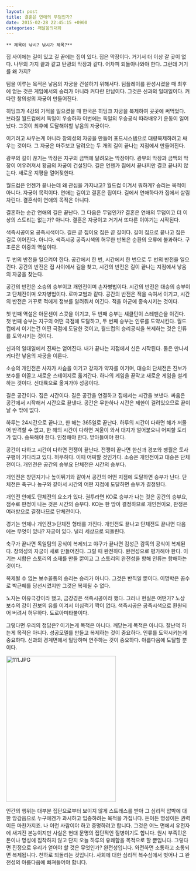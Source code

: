 ```yaml
---
layout: post
title: 결혼은 연애의 무덤인가?
date: 2015-02-28 22:45:15 +0900
categories: 깨달음의대화
---
```

 
    ** 제목이 낚시? 낚시가 제목?** 

  


집 사이에는 길이 있고 길 끝에는 집이 있다. 집은 막장이다. 거기서 더 이상 갈 곳이 없다. 나무의 가지 끝과 같고 탄광의 막장과 같다. 어차피 되돌아나와야 한다. 그런데 거기를 왜 가지?

  


팀을 이루는 목적은 낳음의 자궁을 건설하기 위해서다. 팀플레이를 완성시켰을 때 최후에 얻는 것은 게임에서의 승리가 아니라 커다란 만남이다. 그것은 신과의 일대일이다. 커다란 창의성의 자궁이 만들어진다. 

  


히딩크가 4강의 기적을 일으켰을 때 한국은 히딩크 자궁을 복제하여 곳곳에 써먹었다. 브라질 월드컵에서 독일이 우승하자 이번에는 독일의 우승공식 따라배우기 운동이 일어났다. 그것이 최후에 도달해야할 낳음의 자궁이다.

  


이기려고 싸우는게 아니라 창의성의 자궁을 만들어 포드시스템으로 대량복제하려고 싸우는 것이다. 그 자궁은 마주보고 달려오는 두 개의 길이 끝나는 지점에서 만들어진다. 

  


광부의 길이 끊기는 막장은 지구의 금맥에 달려오는 막장이다. 광부의 막장과 금맥의 막장이 어우려져서 황금의 자궁이 건설된다. 길은 언젠가 집에서 끝나지만 결코 끝나지 않는다. 새로운 지평을 열어젖힌다.

  


월드컵은 언젠가 끝나는데 왜 관심을 가지냐고? 월드컵 이겨서 뭐하게? 승리는 목적이 아니다. 자궁이 목적이다. 연애는 길이고 결혼은 집이다. 길에서 연애하다가 집에서 살림차린다. 결혼식이 연애의 목적은 아니다. 

  


결혼하는 순간 연애의 길은 끝난다. 그 다음은 무덤인가? 결혼은 연애의 무덤이고 더 이상의 스토리는 없는가? 아니다. 결혼은 자궁이고 거기서 또다른 이야기는 시작된다. 

  


색즉시공이요 공즉시색이다. 길은 곧 집이요 집은 곧 길이다. 길이 집으로 끝나고 집은 길로 이어진다. 아니다. 색즉시공 공즉시색의 허무한 반복은 순환의 오류에 불과하다. 구조론은 이중의 역설이다. 

  


두 번의 반전을 일으켜야 한다. 공간에서 한 번, 시간에서 한 번으로 두 번의 반전을 일으킨다. 공간의 반전은 집 사이에서 길을 찾고, 시간의 반전은 길이 끝나는 지점에서 낳음의 자궁을 찾는다. 

  


공간의 반전은 소승의 승부이고 개인전이며 손자병법이다. 시간의 반전은 대승의 승부이고 단체전이며 오자병법이다. 로마교범과 같다. 공간의 반전은 적을 속여서 이기고, 시간의 반전은 거꾸로 적에게 정보를 알려줘서 이긴다. 적을 아군에 종속시키는 것이다.

  


첫 번째 역설은 아문센이 스콧을 이기고, 두 번째 승부는 섀클턴이 스테팬슨을 이긴다. 첫 번째 승부는 지구의 어떤 극점에 도달하고, 두 번째 승부는 인류를 도약시킨다. 월드컵에서 이기는건 어떤 극점에 도달한 것이고, 월드컵의 승리공식을 복제하는 것은 인류를 도약시키는 것이다. 

  


신과의 일대일에서 진짜는 얻어진다. 내가 끝나는 지점에서 신은 시작된다. 둘은 만나서 커다란 낳음의 자궁을 이룬다. 

  


소승의 개인전은 사자가 사슴을 이기고 강자가 약자를 이기며, 대승의 단체전은 진보가 보수를 이끌고 새로운 스테이지로 옮겨간다. 하나의 게임을 끝막고 새로운 게임을 설계하는 것이다. 신대륙으로 옮겨가야 성공이다.

  


길은 공간이다. 집은 시간이다. 길은 공간을 연결하고 집에서는 시간을 보낸다. 싸움은 공간에서 시작해서 시간으로 끝낸다. 공간은 무한하나 시간은 제한이 걸려있으므로 끝이 날 수 밖에 없다.

  


하루는 24시간으로 끝나고, 한 해는 365일로 끝난다. 하루의 시간이 다하면 해가 저물어 반격할 수 없고, 한 해의 시간이 다하면 겨울이 와서 대지가 얼어붙으니 어찌할 도리가 없다. 승복해야 한다. 인정해야 한다. 받아들여야 한다. 

  


공간이 다하고 시간이 다하면 전쟁이 끝난다. 전쟁이 끝나면 한신과 경포와 팽월은 토사구팽이 기다리고 있다. 허무하다. 이때 어찌할 것인가다. 소승은 개인전이고 대승은 단체전이다. 개인전은 공간의 승부요 단체전은 시간의 승부다. 

  


개인전은 창던지기나 높이뛰기와 같아서 공간의 어떤 지점에 도달하면 승부가 난다. 단체전은 축구나 농구와 같아서 시간의 어떤 지점에 도달하면 승부가 결정된다. 

  


개인전 안에도 단체전의 요소가 있다. 권투라면 KO로 승부가 나는 것은 공간의 승부요, 점수로 판정이 나는 것은 시간의 승부다. KO는 한 방이 결정하므로 개인전이요, 판정은 여러방으로 결정나므로 단체전이다. 

  


경기는 언제나 개인전≫단체전 형태를 가진다. 개인전도 끝나고 단체전도 끝나면 다음에는 무엇이 있나? 자궁이 있다. 널리 세상으로 되돌린다.

  


축구가 끝나면 독일팀의 공식이 복제되고 야구가 끝나면 김성근 감독의 공식이 복제된다. 창의성의 자궁이 새로 만들어진다. 그럴 때 완전하다. 완전성으로 평가해야 한다. 이기는 시합은 스토리의 소재를 만들 뿐이고 그 스토리의 완전성을 향해 인류는 항해하는 것이다.

  


복제될 수 없는 보수꼴통의 승리는 승리가 아니다. 그것은 반칙일 뿐이다. 이명박은 꼼수로 박근혜를 당선시켰지만 그것은 복제될 수 없다. 

  


노자는 이유극강이라 했고, 금강경은 색즉시공이라 했다. 그러나 현실은 어떤가? 노상 보수의 강이 진보의 유를 이겨서 미심쩍기 짝이 없다. 색즉시공은 공즉시색으로 환원되어 버려서 허무하다. 도로아미타불이다. 

  


그렇다면 우리의 정답은? 이기는게 목적은 아니다. 깨닫는게 목적은 아니다. 잘난척 하는게 목적은 아니다. 성공모델를 만들고 복제하는 것이 중요하다. 인류를 도약시키는게 중요하다. 신과의 경계면에서 밀당하며 연주하는 것이 중요하다. 아름다움에 도달할 뿐이다.

  



 
<img src="assets/attach/images/198/600/569/111.JPG" alt="111.JPG" width="300" height="397" /> 

  


인간의 행위는 대부분 집단으로부터 보이지 않게 스트레스를 받아 그 심리적 압박에 대한 앙갚음으로 누구에겐가 과시하고 입증하려는 목적을 가집니다. 돈이든 명성이든 권력이든 마찬가지죠. 나 이런 사람이야 하고 증명하려고 합니다. 그것은 어느 면에서 유전자에 새겨진 본능이지만 사실은 현대 문명의 집단적인 질병이기도 합니다. 원시 부족민은 돈이나 명성에 집착하지 않고 단지 오늘 하루의 유쾌함을 목적으로 할 뿐입니다. 그렇다면 진정으로 우리가 얻어야 할 것은 무엇인가? 완전성입니다. 와전하면 소통하고 소통되면 복제됩니다. 천하로 되돌리는 것입니다. 사회에 대한 심리적 복수심에서 벗어나 그 완전성의 아름다움에 빠져들어야 합니다.
